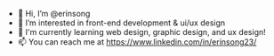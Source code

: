 - 👋 Hi, I’m @erinsong
- 👀 I’m interested in front-end development & ui/ux design
- 🌱 I'm currently learning web design, graphic design, and ux design!
- 📫 You can reach me at https://www.linkedin.com/in/erinsong23/

